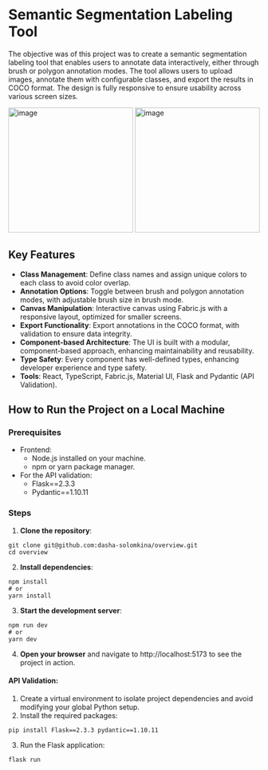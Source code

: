 # Semantic Segmentation Labeling Tool

The objective was of this project was to create a semantic segmentation labeling tool that enables users to annotate data interactively, either through brush or polygon annotation modes. The tool allows users to upload images, annotate them with configurable classes, and export the results in COCO format. The design is fully responsive to ensure usability across various screen sizes.


<img src="https://github.com/user-attachments/assets/bcd737b3-9d7a-4281-bb4b-b3027db1694e" alt="image" height="250"/>
<img src="https://github.com/user-attachments/assets/c272f3ca-b733-41df-87ee-1b3965f1b0ad" alt="image" height="250"/>


## Key Features

- **Class Management**: Define class names and assign unique colors to each class to avoid color overlap.
- **Annotation Options**: Toggle between brush and polygon annotation modes, with adjustable brush size in brush mode.
- **Canvas Manipulation**: Interactive canvas using Fabric.js with a responsive layout, optimized for smaller screens.
- **Export Functionality**: Export annotations in the COCO format, with validation to ensure data integrity. 
- **Component-based Architecture**: The UI is built with a modular, component-based approach, enhancing maintainability and reusability.
- **Type Safety**: Every component has well-defined types, enhancing developer experience and type safety.
- **Tools**: React, TypeScript, Fabric.js, Material UI, Flask and Pydantic (API Validation).



## How to Run the Project on a Local Machine

### Prerequisites
- Frontend:
  - Node.js installed on your machine.
  - npm or yarn package manager.
- For the API validation:
  - Flask==2.3.3
  - Pydantic==1.10.11
### Steps
1. **Clone the repository**:

```
git clone git@github.com:dasha-solomkina/overview.git
cd overview
```

2. **Install dependencies**:

```
npm install
# or
yarn install
```


3. **Start the development server**:

```
npm run dev
# or
yarn dev
```

4. **Open your browser** and navigate to http://localhost:5173 to see the project in action.

#### API Validation:

1. Create a virtual environment to isolate project dependencies and avoid modifying your global Python setup.
2. Install the required packages:
```
pip install Flask==2.3.3 pydantic==1.10.11
```
3. Run the Flask application:

```
flask run
```
